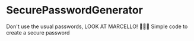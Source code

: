 # SecurePasswordGenerator
Don't use the usual passwords, LOOK AT MARCELLO! 🤌🤌🤌 Simple code to create a secure password


